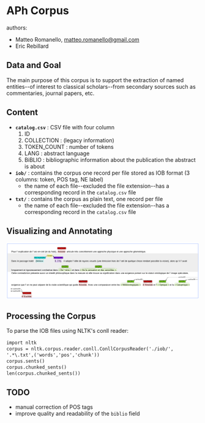 # APh Corpus

authors:

* Matteo Romanello, <matteo.romanello@gmail.com>
* Eric Rebillard

## Data and Goal

The main purpose of this corpus is to support the extraction of named entities--of interest to classical scholars--from secondary sources such as commentaries, journal papers, etc. 

## Content

* **`catalog.csv`** : CSV file with four column
	1. ID
	2. COLLECTION : (legacy information)
	3. TOKEN_COUNT : number of tokens
	4. LANG : abstract language
	5. BiBLIO : bibliographic information about the publication the abstract is about
* **`iob/`** : contains the corpus one record per file stored as IOB format (3 columns: token, POS tag, NE label)
	* the name of each file--excluded the file extension--has a corresponding record in the `catalog.csv` file
* **`txt/`** : contains the corpus as plain text, one record per file
	* the name of each file--excluded the file extension--has a corresponding record in the `catalog.csv` file

## Visualizing and Annotating

![An entry visualized using brat](files/brat_viz.png)

## Processing the Corpus

To parse the IOB files using NLTK's conll reader:
	
	import nltk
	corpus = nltk.corpus.reader.conll.ConllCorpusReader('./iob/', '.*\.txt',('words','pos','chunk'))
	corpus.sents()
	corpus.chunked_sents()
	len(corpus.chunked_sents())

## TODO

* manual correction of POS tags
* improve quality and readability of the `biblio` field
